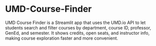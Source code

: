 # UMD-Course-Finder
UMD Course Finder is a Streamlit app that uses the UMD.io API to let students search and filter courses by department, course ID, professor, GenEd, and semester. It shows credits, open seats, and instructor info, making course exploration faster and more convenient.
